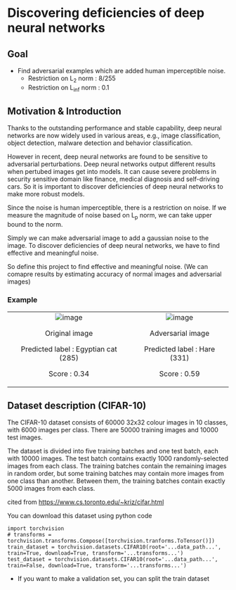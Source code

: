 # Discovering deficiencies of deep neural networks
## Goal
- Find adversarial examples which are added human imperceptible noise.
  - Restriction on L<sub>2</sub> norm : 8/255
  - Restriction on L<sub>inf</sub> norm : 0.1

## Motivation & Introduction
Thanks to the outstanding performance and stable capability, deep neural networks are now widely used in various areas, e.g., image classification, object detection, malware detection and behavior classification.

However in recent, deep neural networks are found to be sensitive to adversarial perturbations. Deep neural networks output different results when pertubed images get into models. It can cause severe problems in security sensitive domain like finance, medical diagnosis and self-driving cars. So it is important to discover deficiencies of deep neural networks to make more robust models.

Since the noise is human imperceptible, there is a restriction on noise. If we measure the magnitude of noise based on L<sub>p</sub> norm, we can take upper bound to the norm.

Simply we can make adversarial image to add a gaussian noise to the image. To discover deficiencies of deep neural networks, we have to find effective and meaningful noise.

So define this project to find effective and meaningful noise. (We can comapre results by estimating accuracy of normal images and adversarial images)

### Example
<table width="100%">
 <td align="center">
  <img alt="image" src="https://github.com/seungguJ/NNproject_KU/assets/127372942/9b1e80e2-a176-49af-abcd-9be49d8d911c"/>
  <p>Original image
  
  Predicted label : Egyptian cat (285)

  Score : 0.34
  </p>
 </td>
 <td align="center">
  <img alt="image" src="https://github.com/seungguJ/NNproject_KU/assets/127372942/e34b9567-36bb-4a22-9c0d-ab0b8eae90f6"/>
  <p>Adversarial image

  Predicted label : Hare (331)

  Score : 0.59
  </p>
 </td>
</table>


## Dataset description (CIFAR-10)
The CIFAR-10 dataset consists of 60000 32x32 colour images in 10 classes, with 6000 images per class. There are 50000 training images and 10000 test images.

The dataset is divided into five training batches and one test batch, each with 10000 images. The test batch contains exactly 1000 randomly-selected images from each class. The training batches contain the remaining images in random order, but some training batches may contain more images from one class than another. Between them, the training batches contain exactly 5000 images from each class.

cited from https://www.cs.toronto.edu/~kriz/cifar.html

You can download this dataset using python code

    import torchvision
    # transforms = torchvision.transforms.Compose([torchvision.tranforms.ToTensor()])
    train_dataset = torchvision.datasets.CIFAR10(root='...data_path...', train=True, download=True, transform='...transforms...')
    test_dataset = torchvision.datasets.CIFAR10(root='...data_path...', train=False, download=True, transform='...transforms...')

- If you want to make a validation set, you can split the train dataset

